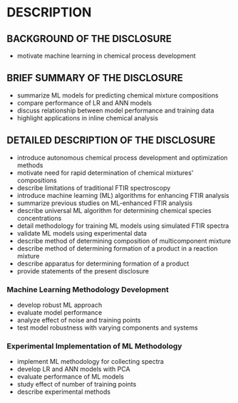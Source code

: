 # DESCRIPTION

## BACKGROUND OF THE DISCLOSURE

- motivate machine learning in chemical process development

## BRIEF SUMMARY OF THE DISCLOSURE

- summarize ML models for predicting chemical mixture compositions
- compare performance of LR and ANN models
- discuss relationship between model performance and training data
- highlight applications in inline chemical analysis

## DETAILED DESCRIPTION OF THE DISCLOSURE

- introduce autonomous chemical process development and optimization methods
- motivate need for rapid determination of chemical mixtures' compositions
- describe limitations of traditional FTIR spectroscopy
- introduce machine learning (ML) algorithms for enhancing FTIR analysis
- summarize previous studies on ML-enhanced FTIR analysis
- describe universal ML algorithm for determining chemical species concentrations
- detail methodology for training ML models using simulated FTIR spectra
- validate ML models using experimental data
- describe method of determining composition of multicomponent mixture
- describe method of determining formation of a product in a reaction mixture
- describe apparatus for determining formation of a product
- provide statements of the present disclosure

### Machine Learning Methodology Development

- develop robust ML approach
- evaluate model performance
- analyze effect of noise and training points
- test model robustness with varying components and systems

### Experimental Implementation of ML Methodology

- implement ML methodology for collecting spectra
- develop LR and ANN models with PCA
- evaluate performance of ML models
- study effect of number of training points
- describe experimental methods

